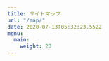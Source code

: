 ```yaml
---
title: サイトマップ
url: "/map/"
date: 2020-07-13T05:32:23.552Z
menu:
  main:
    weight: 20
---
```

